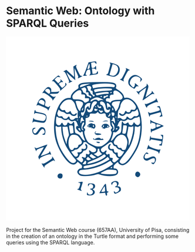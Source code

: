 # Semantic Web: Ontology with SPARQL Queries

<img src="utilities/unipi-logo.png"/>

Project for the Semantic Web course (657AA), University of Pisa, consisting in the creation of an ontology in the Turtle format and performing some queries using the SPARQL language.
